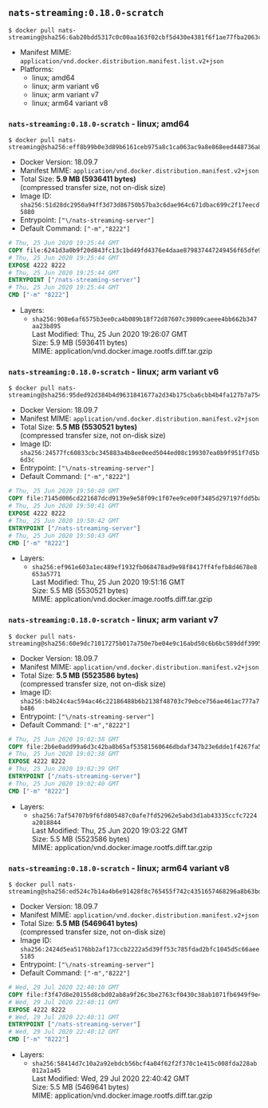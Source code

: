 ## `nats-streaming:0.18.0-scratch`

```console
$ docker pull nats-streaming@sha256:6ab20bdd5317c0c00aa163f02cbf5d430e4381f6f1ae77fba2063c797b5acbb0
```

-	Manifest MIME: `application/vnd.docker.distribution.manifest.list.v2+json`
-	Platforms:
	-	linux; amd64
	-	linux; arm variant v6
	-	linux; arm variant v7
	-	linux; arm64 variant v8

### `nats-streaming:0.18.0-scratch` - linux; amd64

```console
$ docker pull nats-streaming@sha256:eff8b99b0e3d89b6161ceb975a8c1ca063ac9a8e868eed448736a866551357ca
```

-	Docker Version: 18.09.7
-	Manifest MIME: `application/vnd.docker.distribution.manifest.v2+json`
-	Total Size: **5.9 MB (5936411 bytes)**  
	(compressed transfer size, not on-disk size)
-	Image ID: `sha256:51d28dc2950a94ff3d73d86750b57ba3c6dae964c671dbac699c2f17eecd5880`
-	Entrypoint: `["\/nats-streaming-server"]`
-	Default Command: `["-m","8222"]`

```dockerfile
# Thu, 25 Jun 2020 19:25:44 GMT
COPY file:6241d3a0b9f20d843fc13c1bd49fd4376e4daae879837447249456f65dfe9ead in /nats-streaming-server 
# Thu, 25 Jun 2020 19:25:44 GMT
EXPOSE 4222 8222
# Thu, 25 Jun 2020 19:25:44 GMT
ENTRYPOINT ["/nats-streaming-server"]
# Thu, 25 Jun 2020 19:25:44 GMT
CMD ["-m" "8222"]
```

-	Layers:
	-	`sha256:908e6af6575b3ee0ca4b089b18f72d87607c39809caeee4bb662b347aa23b895`  
		Last Modified: Thu, 25 Jun 2020 19:26:07 GMT  
		Size: 5.9 MB (5936411 bytes)  
		MIME: application/vnd.docker.image.rootfs.diff.tar.gzip

### `nats-streaming:0.18.0-scratch` - linux; arm variant v6

```console
$ docker pull nats-streaming@sha256:95ded92d384b4d9631841677a2d34b175cba6cbb4b4fa127b7a754b9f57c849e
```

-	Docker Version: 18.09.7
-	Manifest MIME: `application/vnd.docker.distribution.manifest.v2+json`
-	Total Size: **5.5 MB (5530521 bytes)**  
	(compressed transfer size, not on-disk size)
-	Image ID: `sha256:24577fc60833cbc345883a4b8ee0eed5044ed08c199307ea0b9f951f7d5b6d3c`
-	Entrypoint: `["\/nats-streaming-server"]`
-	Default Command: `["-m","8222"]`

```dockerfile
# Thu, 25 Jun 2020 19:50:40 GMT
COPY file:7145d006cd221687dcd9139e9e58f09c1f07ee9ce00f3485d297197fdd5ba444 in /nats-streaming-server 
# Thu, 25 Jun 2020 19:50:41 GMT
EXPOSE 4222 8222
# Thu, 25 Jun 2020 19:50:42 GMT
ENTRYPOINT ["/nats-streaming-server"]
# Thu, 25 Jun 2020 19:50:43 GMT
CMD ["-m" "8222"]
```

-	Layers:
	-	`sha256:ef961e603a1ec489ef1932fb068478ad9e98f8417ff4fefb8d4678e8653a5771`  
		Last Modified: Thu, 25 Jun 2020 19:51:16 GMT  
		Size: 5.5 MB (5530521 bytes)  
		MIME: application/vnd.docker.image.rootfs.diff.tar.gzip

### `nats-streaming:0.18.0-scratch` - linux; arm variant v7

```console
$ docker pull nats-streaming@sha256:60e9dc71017275b017a750e7be04e9c16abd50c6b6bc589ddf399588e44a509c
```

-	Docker Version: 18.09.7
-	Manifest MIME: `application/vnd.docker.distribution.manifest.v2+json`
-	Total Size: **5.5 MB (5523586 bytes)**  
	(compressed transfer size, not on-disk size)
-	Image ID: `sha256:b4b24c4ac594ac46c22186488b6b2138f48703c79ebce756ae461ac777a7b486`
-	Entrypoint: `["\/nats-streaming-server"]`
-	Default Command: `["-m","8222"]`

```dockerfile
# Thu, 25 Jun 2020 19:02:38 GMT
COPY file:2b6e0add99a6d3c42ba8b65af53581560646dbdaf347b23e6dde1f4267fa57bc in /nats-streaming-server 
# Thu, 25 Jun 2020 19:02:38 GMT
EXPOSE 4222 8222
# Thu, 25 Jun 2020 19:02:39 GMT
ENTRYPOINT ["/nats-streaming-server"]
# Thu, 25 Jun 2020 19:02:40 GMT
CMD ["-m" "8222"]
```

-	Layers:
	-	`sha256:7af54707b9f6fd805487c0afe7fd52962e5abd3d1ab43335ccfc7224a2018844`  
		Last Modified: Thu, 25 Jun 2020 19:03:22 GMT  
		Size: 5.5 MB (5523586 bytes)  
		MIME: application/vnd.docker.image.rootfs.diff.tar.gzip

### `nats-streaming:0.18.0-scratch` - linux; arm64 variant v8

```console
$ docker pull nats-streaming@sha256:ed524c7b14a4b6e91428f8c765455f742c4351657468296a8b63bdefecd5ceb1
```

-	Docker Version: 18.09.7
-	Manifest MIME: `application/vnd.docker.distribution.manifest.v2+json`
-	Total Size: **5.5 MB (5469641 bytes)**  
	(compressed transfer size, not on-disk size)
-	Image ID: `sha256:2424d5ea5176bb2af173ccb2222a5d39ff53c785fdad2bfc1045d5c66aee5185`
-	Entrypoint: `["\/nats-streaming-server"]`
-	Default Command: `["-m","8222"]`

```dockerfile
# Wed, 29 Jul 2020 22:40:10 GMT
COPY file:f3f47d8e20155d8cbd02ab8a9f26c3be2763cf0430c38ab1071fb6949f9e466c in /nats-streaming-server 
# Wed, 29 Jul 2020 22:40:11 GMT
EXPOSE 4222 8222
# Wed, 29 Jul 2020 22:40:11 GMT
ENTRYPOINT ["/nats-streaming-server"]
# Wed, 29 Jul 2020 22:40:12 GMT
CMD ["-m" "8222"]
```

-	Layers:
	-	`sha256:58414d7c10a2a92ebdcb56bcf4a04f62f2f370c1e415c008fda228ab012a1a45`  
		Last Modified: Wed, 29 Jul 2020 22:40:42 GMT  
		Size: 5.5 MB (5469641 bytes)  
		MIME: application/vnd.docker.image.rootfs.diff.tar.gzip
